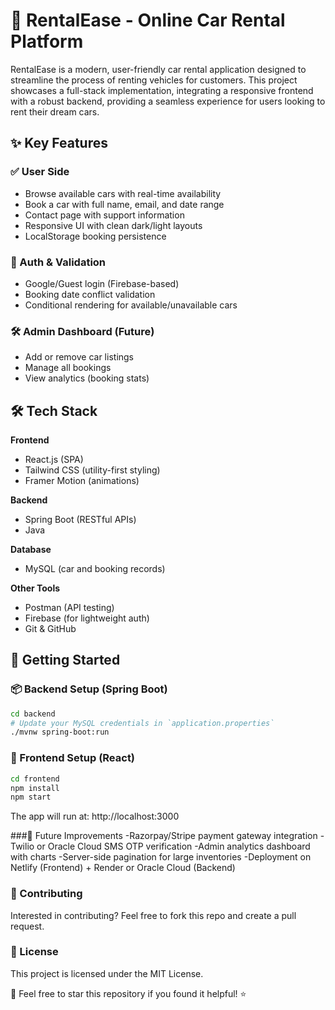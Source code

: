 # 🚗 RentalEase - Online Car Rental Platform
RentalEase is a modern, user-friendly car rental application designed to streamline the process of renting vehicles for customers. This project showcases a full-stack implementation, integrating a responsive frontend with a robust backend, providing a seamless experience for users looking to rent their dream cars.

## ✨ Key Features

### ✅ User Side
- Browse available cars with real-time availability
- Book a car with full name, email, and date range
- Contact page with support information
- Responsive UI with clean dark/light layouts
- LocalStorage booking persistence

### 🔐 Auth & Validation
- Google/Guest login (Firebase-based)
- Booking date conflict validation
- Conditional rendering for available/unavailable cars

### 🛠 Admin Dashboard (Future)
- Add or remove car listings
- Manage all bookings
- View analytics (booking stats)

## 🛠️ Tech Stack

**Frontend**  
- React.js (SPA)
- Tailwind CSS (utility-first styling)
- Framer Motion (animations)

**Backend**  
- Spring Boot (RESTful APIs)
- Java

**Database**  
- MySQL (car and booking records)

**Other Tools**  
- Postman (API testing)
- Firebase (for lightweight auth)
- Git & GitHub

## 🚀 Getting Started

### 📦 Backend Setup (Spring Boot)
```bash
cd backend
# Update your MySQL credentials in `application.properties`
./mvnw spring-boot:run
```

### 🧱 Frontend Setup (React)
```bash
cd frontend
npm install
npm start
```
The app will run at: http://localhost:3000

###🧠 Future Improvements
-Razorpay/Stripe payment gateway integration
-Twilio or Oracle Cloud SMS OTP verification
-Admin analytics dashboard with charts
-Server-side pagination for large inventories
-Deployment on Netlify (Frontend) + Render or Oracle Cloud (Backend)

### 🙌 Contributing
Interested in contributing? Feel free to fork this repo and create a pull request.

### 📄 License
This project is licensed under the MIT License.

🔧 Feel free to star this repository if you found it helpful! ⭐






